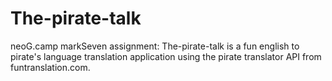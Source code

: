 # The-pirate-talk
neoG.camp markSeven assignment: The-pirate-talk is a fun english to pirate's language translation application using the pirate translator API from funtranslation.com.
